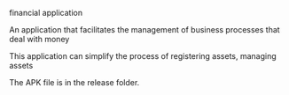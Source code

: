 financial application 

An application that facilitates the management of business processes that deal with money

This application can simplify the process of registering assets, managing assets

The APK file is in the release folder.
